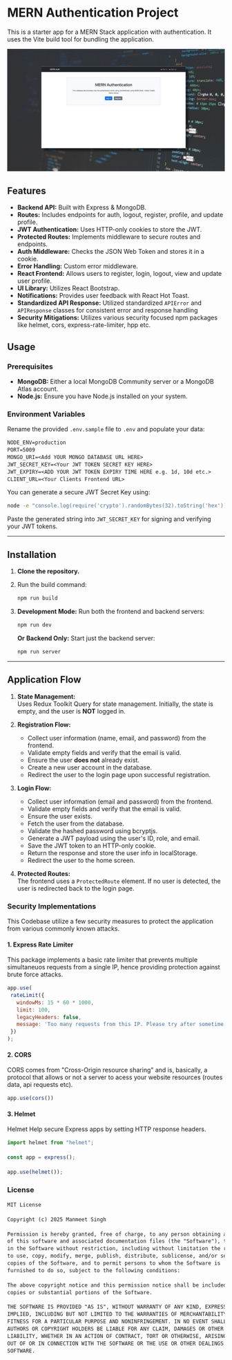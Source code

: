 # MERN Authentication Project

This is a starter app for a MERN Stack application with authentication. It uses the Vite build tool for bundling the application.

![img](./images/banner.jpg)

## Features

- **Backend API:** Built with Express & MongoDB.
- **Routes:** Includes endpoints for auth, logout, register, profile, and update profile.
- **JWT Authentication:** Uses HTTP-only cookies to store the JWT.
- **Protected Routes:** Implements middleware to secure routes and endpoints.
- **Auth Middleware:** Checks the JSON Web Token and stores it in a cookie.
- **Error Handling:** Custom error middleware.
- **React Frontend:** Allows users to register, login, logout, view and update user profile.
- **UI Library:** Utilizes React Bootstrap.
- **Notifications:** Provides user feedback with React Hot Toast.
- **Standardized API Response:** Utilized standardized `APIError` and `APIResponse` classes for consistent error and response handling
- **Security Mitigations:** Utilizes various security focused npm packages like helmet, cors, express-rate-limiter, hpp etc.

## Usage

### Prerequisites

- **MongoDB:** Either a local MongoDB Community server or a MongoDB Atlas account.
- **Node.js:** Ensure you have Node.js installed on your system.

### Environment Variables

Rename the provided `.env.sample` file to `.env` and populate your data:

```txt
NODE_ENV=production
PORT=5009
MONGO_URI=<Add YOUR MONGO DATABASE URL HERE>
JWT_SECRET_KEY=<Your JWT TOKEN SECRET KEY HERE>
JWT_EXPIRY=<ADD YOUR JWT TOKEN EXPIRY TIME HERE e.g. 1d, 10d etc.>
CLIENT_URL=<Your Clients Frontend URL>
```

You can generate a secure JWT Secret Key using:

```bash
node -e "console.log(require('crypto').randomBytes(32).toString('hex'))"
```

Paste the generated string into `JWT_SECRET_KEY` for signing and verifying your JWT tokens.

---

## Installation

1. **Clone the repository.**
2. Run the build command:

   ```bash
   npm run build
   ```

3. **Development Mode:** Run both the frontend and backend servers:

   ```bash
   npm run dev
   ```

   **Or**
   **Backend Only:** Start just the backend server:

   ```bash
   npm run server
   ```

---

## Application Flow

1. **State Management:**  
   Uses Redux Toolkit Query for state management. Initially, the state is empty, and the user is **NOT** logged in.

2. **Registration Flow:**  
   - Collect user information (name, email, and password) from the frontend.
   - Validate empty fields and verify that the email is valid.
   - Ensure the user **does not** already exist.
   - Create a new user account in the database.
   - Redirect the user to the login page upon successful registration.

3. **Login Flow:**  
   - Collect user information (email and password) from the frontend.
   - Validate empty fields and verify that the email is valid.
   - Ensure the user exists.
   - Fetch the user from the database.
   - Validate the hashed password using bcryptjs.
   - Generate a JWT payload using the user's ID, role, and email.
   - Save the JWT token to an HTTP-only cookie.
   - Return the response and store the user info in localStorage.
   - Redirect the user to the home screen.

4. **Protected Routes:**  
   The frontend uses a `ProtectedRoute` element. If no user is detected, the user is redirected back to the login page.

### Security Implementations

This Codebase utilize a few security measures to protect the application from various commonly known attacks.

#### 1. Express Rate Limiter

 This package implements a basic rate limiter that prevents multiple simultaneuos requests from a single IP, hence providing protection against brute force attacks.

 ```js
app.use(
  rateLimit({
    windowMs: 15 * 60 * 1000,
    limit: 100,
    legacyHeaders: false,
    message: 'Too many requests from this IP. Please try after sometime.',
  })
);
 ```

#### 2. CORS

 CORS comes from "Cross-Origin resource sharing" and is, basically, a protocol that allows or not a server to acess your website resources (routes data, api requests etc).

 ```js
app.use(cors())
 ```

#### 3. Helmet

Helmet Help secure Express apps by setting HTTP response headers.

```js
import helmet from "helmet";

const app = express();

app.use(helmet());
```

### License

```txt
MIT License

Copyright (c) 2025 Manmeet Singh

Permission is hereby granted, free of charge, to any person obtaining a copy
of this software and associated documentation files (the "Software"), to deal
in the Software without restriction, including without limitation the rights
to use, copy, modify, merge, publish, distribute, sublicense, and/or sell
copies of the Software, and to permit persons to whom the Software is
furnished to do so, subject to the following conditions:

The above copyright notice and this permission notice shall be included in all
copies or substantial portions of the Software.

THE SOFTWARE IS PROVIDED "AS IS", WITHOUT WARRANTY OF ANY KIND, EXPRESS OR
IMPLIED, INCLUDING BUT NOT LIMITED TO THE WARRANTIES OF MERCHANTABILITY,
FITNESS FOR A PARTICULAR PURPOSE AND NONINFRINGEMENT. IN NO EVENT SHALL THE
AUTHORS OR COPYRIGHT HOLDERS BE LIABLE FOR ANY CLAIM, DAMAGES OR OTHER
LIABILITY, WHETHER IN AN ACTION OF CONTRACT, TORT OR OTHERWISE, ARISING FROM,
OUT OF OR IN CONNECTION WITH THE SOFTWARE OR THE USE OR OTHER DEALINGS IN THE
SOFTWARE.
```